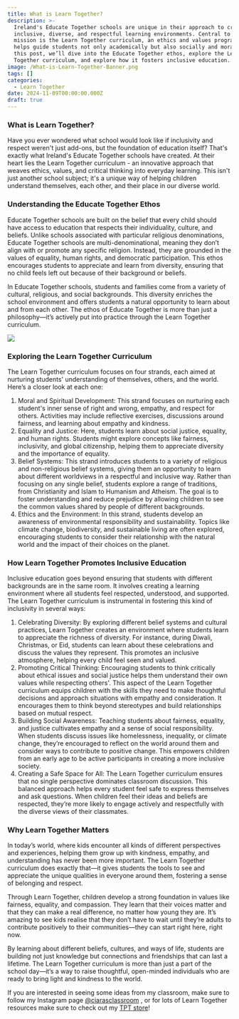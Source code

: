 ```yaml
---
title: What is Learn Together?
description: >-
  Ireland's Educate Together schools are unique in their approach to creating
  inclusive, diverse, and respectful learning environments. Central to their
  mission is the Learn Together curriculum, an ethics and values program that
  helps guide students not only academically but also socially and morally. In
  this post, we’ll dive into the Educate Together ethos, explore the Learn
  Together curriculum, and explore how it fosters inclusive education.
image: /What-is-Learn-Together-Banner.png
tags: []
categories:
  - Learn Together
date: 2024-11-09T00:00:00.000Z
draft: true
---
```


### What is Learn Together?

Have you ever wondered what school would look like if inclusivity and respect weren't just add-ons, but the foundation of education itself? That's exactly what Ireland's Educate Together schools have created. At their heart lies the Learn Together curriculum - an innovative approach that weaves ethics, values, and critical thinking into everyday learning. This isn't just another school subject; it's a unique way of helping children understand themselves, each other, and their place in our diverse world.

### Understanding the Educate Together Ethos

Educate Together schools are built on the belief that every child should have access to education that respects their individuality, culture, and beliefs. Unlike schools associated with particular religious denominations, Educate Together schools are multi-denominational, meaning they don’t align with or promote any specific religion. Instead, they are grounded in the values of equality, human rights, and democratic participation. This ethos encourages students to appreciate and learn from diversity, ensuring that no child feels left out because of their background or beliefs.

In Educate Together schools, students and families come from a variety of cultural, religious, and social backgrounds. This diversity enriches the school environment and offers students a natural opportunity to learn about and from each other. The ethos of Educate Together is more than just a philosophy—it’s actively put into practice through the Learn Together curriculum.

![](/Learn_Together_Curriculum_Covers.png)

### Exploring the Learn Together Curriculum

The Learn Together curriculum focuses on four strands, each aimed at nurturing students' understanding of themselves, others, and the world. Here’s a closer look at each one:

1. Moral and Spiritual Development: This strand focuses on nurturing each student's inner sense of right and wrong, empathy, and respect for others. Activities may include reflective exercises, discussions around fairness, and learning about empathy and kindness.
2. Equality and Justice: Here, students learn about social justice, equality, and human rights. Students might explore concepts like fairness, inclusivity, and global citizenship, helping them to appreciate diversity and the importance of equality.
3. Belief Systems: This strand introduces students to a variety of religious and non-religious belief systems, giving them an opportunity to learn about different worldviews in a respectful and inclusive way. Rather than focusing on any single belief, students explore a range of traditions, from Christianity and Islam to Humanism and Atheism. The goal is to foster understanding and reduce prejudice by allowing children to see the common values shared by people of different backgrounds.
4. Ethics and the Environment: In this strand, students develop an awareness of environmental responsibility and sustainability. Topics like climate change, biodiversity, and sustainable living are often explored, encouraging students to consider their relationship with the natural world and the impact of their choices on the planet.

### How Learn Together Promotes Inclusive Education

Inclusive education goes beyond ensuring that students with different backgrounds are in the same room. It involves creating a learning environment where all students feel respected, understood, and supported. The Learn Together curriculum is instrumental in fostering this kind of inclusivity in several ways:

1. Celebrating Diversity: By exploring different belief systems and cultural practices, Learn Together creates an environment where students learn to appreciate the richness of diversity. For instance, during Diwali, Christmas, or Eid, students can learn about these celebrations and discuss the values they represent. This promotes an inclusive atmosphere, helping every child feel seen and valued.
2. Promoting Critical Thinking: Encouraging students to think critically about ethical issues and social justice helps them understand their own values while respecting others'. This aspect of the Learn Together curriculum equips children with the skills they need to make thoughtful decisions and approach situations with empathy and consideration. It encourages them to think beyond stereotypes and build relationships based on mutual respect.
3. Building Social Awareness: Teaching students about fairness, equality, and justice cultivates empathy and a sense of social responsibility. When students discuss issues like homelessness, inequality, or climate change, they’re encouraged to reflect on the world around them and consider ways to contribute to positive change. This empowers children from an early age to be active participants in creating a more inclusive society.
4. Creating a Safe Space for All: The Learn Together curriculum ensures that no single perspective dominates classroom discussion. This balanced approach helps every student feel safe to express themselves and ask questions. When children feel their ideas and beliefs are respected, they’re more likely to engage actively and respectfully with the diverse views of their classmates.

### Why Learn Together Matters

In today’s world, where kids encounter all kinds of different perspectives and experiences, helping them grow up with kindness, empathy, and understanding has never been more important. The Learn Together curriculum does exactly that—it gives students the tools to see and appreciate the unique qualities in everyone around them, fostering a sense of belonging and respect.

Through Learn Together, children develop a strong foundation in values like fairness, equality, and compassion. They learn that their voices matter and that they can make a real difference, no matter how young they are. It’s amazing to see kids realise that they don’t have to wait until they’re adults to contribute positively to their communities—they can start right here, right now.

By learning about different beliefs, cultures, and ways of life, students are building not just knowledge but connections and friendships that can last a lifetime. The Learn Together curriculum is more than just a part of the school day—it’s a way to raise thoughtful, open-minded individuals who are ready to bring light and kindness to the world.

If you are interested in seeing some ideas from my classroom, make sure to follow my Instagram page [@ciarasclassroom](https://www.instagram.com/ciarasclassroom) , or for lots of Learn Together resources make sure to check out my [TPT store](https://www.teacherspayteachers.com/store/ciaras-classroom)! 
